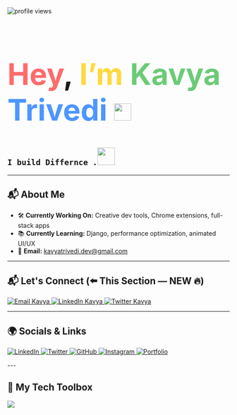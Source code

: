 <!-- Profile Views -->
<img src="https://komarev.com/ghpvc/?username=kavyatrivedi-dev&style=flat-square&color=brightgreen" alt="profile views"/>

<!-- Colorful Intro + GIF Below -->
<p>
<h1 style="font-family:-apple-system, BlinkMacSystemFont, 'Segoe UI', Roboto, Helvetica, Arial, sans-serif; font-weight:bold; font-size:4.2rem;">
  <span style="color:#FF6B6B; font-size:4.2rem;">Hey</span>, 
  <span style="color:#FFD93D; font-size:4.2rem;">I’m</span> 
  <span style="color:#6BCB77;">Kavya</span> 
  <span style="color:#4D96FF;">Trivedi</span> 
 <img src="https://i.pinimg.com/736x/b8/20/12/b8201271d4e1595d57ad2e40b6b4c038.jpg" width="39" height="39" /> <!-- 45 40 -- iron man  . 30 30 for apdi image  -->
</h1>
 
</p>

<!-- Fun Dev GIF -->

## `I build Differnce .`<img src="https://i.pinimg.com/originals/4f/83/50/4f83505620d2d05abd71fee5e32ed6c5.gif" width="40" height="40" />

---

## 📬 About Me

- 🛠️ **Currently Working On:** Creative dev tools, Chrome extensions, full-stack apps  
- 📚 **Currently Learning:** Django, performance optimization, animated UI/UX  
- 📩 **Email:** [kavyatrivedi.dev@gmail.com](mailto:kavyatrivedi.dev@gmail.com)

---
## 📬 Let's Connect (⬅️ This Section — NEW 🔥)

<p align="left">
  <a href="mailto:kavyatrivedi.dev@gmail.com?subject=Let's Connect&body=Heyy Kavya, I am..." target="_blank">
    <img src="https://img.shields.io/badge/Email-Kavya%20Trivedi-red?style=for-the-badge&logo=gmail&logoColor=white" alt="Email Kavya"/>
  </a>
  
  <a href="https://www.linkedin.com/in/trivedikavya/" target="_blank">
    <img src="https://img.shields.io/badge/LinkedIn-Message%20Kavya-blue?style=for-the-badge&logo=linkedin&logoColor=white" alt="LinkedIn Kavya"/>
  </a>

  <a href="https://twitter.com/iamkavyatrivedi" target="_blank">
    <img src="https://img.shields.io/badge/Twitter-DM%20Kavya-1DA1F2?style=for-the-badge&logo=twitter&logoColor=white" alt="Twitter Kavya"/>
  </a>
</p>

---


## 🌍 Socials & Links
<p align="left">
  <a href="https://linkedin.com/in/kavyatrivedi-dev" target="_blank">
    <img alt="LinkedIn" src="https://img.shields.io/badge/-LinkedIn-blue?style=for-the-badge&logo=linkedin&logoColor=white"/>
  </a>
  <a href="https://twitter.com/kavyatrivedi_" target="_blank">
    <img alt="Twitter" src="https://img.shields.io/badge/-Twitter-1DA1F2?style=for-the-badge&logo=twitter&logoColor=white"/>
  </a>
  <a href="https://github.com/kavyatrivedi-dev" target="_blank">
    <img alt="GitHub" src="https://img.shields.io/badge/-GitHub-181717?style=for-the-badge&logo=github&logoColor=white"/>
  </a>
  <a href="https://instagram.com/kavyatrivedi_" target="_blank">
    <img alt="Instagram" src="https://img.shields.io/badge/-Instagram-E4405F?style=for-the-badge&logo=instagram&logoColor=white"/>
  </a>
  <a href="https://kavyatrivedi.vercel.app" target="_blank">
    <img alt="Portfolio" src="https://img.shields.io/badge/-Portfolio-black?style=for-the-badge&logo=vercel&logoColor=white"/>
  </a>
</p>
---

## 🧰 My Tech Toolbox

<p>
  <img src="https://skillicons.dev/icons?i=html,css,js,ts,react,nextjs,tailwind,vue,figma,threejs,python,django,vscode,vercel,github" />
</p>
